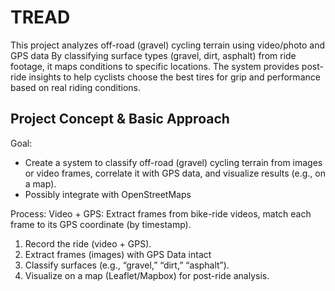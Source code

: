 # TREAD
This project analyzes off-road (gravel) cycling terrain using video/photo and GPS data  By classifying surface types (gravel, dirt, asphalt) from ride footage, it maps conditions to specific locations. The system provides post-ride insights to help cyclists choose the best tires for grip and performance based on real riding conditions.

## Project Concept & Basic Approach

Goal:
- Create a system to classify off-road (gravel) cycling terrain from images or video frames, correlate it with GPS data, and visualize results (e.g., on a map).
- Possibly integrate with OpenStreetMaps

Process:
Video + GPS: Extract frames from bike-ride videos, match each frame to its GPS coordinate (by timestamp).

1. Record the ride (video + GPS).
2. Extract frames (images) with GPS Data intact
3. Classify surfaces (e.g., “gravel,” “dirt,” “asphalt”).
4. Visualize on a map (Leaflet/Mapbox) for post-ride analysis.
